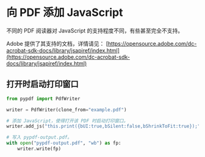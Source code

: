 # 向 PDF 添加 JavaScript

不同的 PDF 阅读器对 JavaScript 的支持程度不同，有些甚至完全不支持。

Adobe 提供了其支持的文档，详情请见：
[https://opensource.adobe.com/dc-acrobat-sdk-docs/library/jsapiref/index.html](https://opensource.adobe.com/dc-acrobat-sdk-docs/library/jsapiref/index.html)

## 打开时启动打印窗口

```python
from pypdf import PdfWriter

writer = PdfWriter(clone_from="example.pdf")

# 添加 JavaScript，使得打开该 PDF 时启动打印窗口。
writer.add_js("this.print({bUI:true,bSilent:false,bShrinkToFit:true});")

# 写入 pypdf-output.pdf。
with open("pypdf-output.pdf", "wb") as fp:
    writer.write(fp)
```